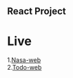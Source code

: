 ## React Project

# Live
1.[Nasa-web](https://nasa-apod-web.netlify.app) </br>
2.[Todo-web](https://react-todo-list-web.netlify.app)
